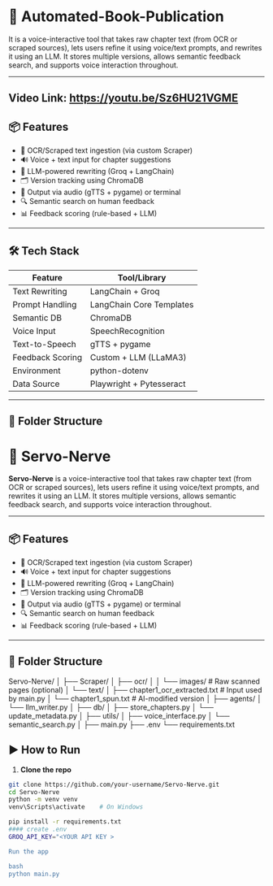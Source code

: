 # 🚀 Automated-Book-Publication

It is a voice-interactive tool that takes raw chapter text (from OCR or scraped sources), lets users refine it using voice/text prompts, and rewrites it using an LLM. It stores multiple versions, allows semantic feedback search, and supports voice interaction throughout.

---
## Video Link:  https://youtu.be/Sz6HU21VGME


## 📦 Features

- 📄 OCR/Scraped text ingestion (via custom Scraper)
- 🔊 Voice + text input for chapter suggestions
- 🧠 LLM-powered rewriting (Groq + LangChain)
- 🗂️ Version tracking using ChromaDB
- 📢 Output via audio (gTTS + pygame) or terminal
- 🔍 Semantic search on human feedback
- 📊 Feedback scoring (rule-based + LLM)

---

## 🛠️ Tech Stack

| Feature               | Tool/Library                 |
|----------------------|------------------------------|
| Text Rewriting       | LangChain + Groq             |
| Prompt Handling      | LangChain Core Templates     |
| Semantic DB          | ChromaDB                     |
| Voice Input          | SpeechRecognition            |
| Text-to-Speech       | gTTS + pygame                |
| Feedback Scoring     | Custom + LLM (LLaMA3)        |
| Environment          | python-dotenv                |
| Data Source          | Playwright + Pytesseract      |

---

## 📂 Folder Structure
# 🚀 Servo-Nerve

**Servo-Nerve** is a voice-interactive tool that takes raw chapter text (from OCR or scraped sources), lets users refine it using voice/text prompts, and rewrites it using an LLM. It stores multiple versions, allows semantic feedback search, and supports voice interaction throughout.

---

## 📦 Features

- 📄 OCR/Scraped text ingestion (via custom Scraper)
- 🔊 Voice + text input for chapter suggestions
- 🧠 LLM-powered rewriting (Groq + LangChain)
- 🗂️ Version tracking using ChromaDB
- 📢 Output via audio (gTTS + pygame) or terminal
- 🔍 Semantic search on human feedback
- 📊 Feedback scoring (rule-based + LLM)

---


## 📂 Folder Structure

Servo-Nerve/
│
├── Scraper/
│ ├── ocr/
│ │ └── images/ # Raw scanned pages (optional)
│ └── text/
│ ├── chapter1_ocr_extracted.txt # Input used by main.py
│ └── chapter1_spun.txt # AI-modified version
│
├── agents/
│ └── llm_writer.py
│
├── db/
│ ├── store_chapters.py
│ └── update_metadata.py
│
├── utils/
│ ├── voice_interface.py
│ └── semantic_search.py
│
├── main.py
├── .env
└── requirements.txt

## ▶️ How to Run

1. **Clone the repo**

```bash
git clone https://github.com/your-username/Servo-Nerve.git
cd Servo-Nerve
python -m venv venv
venv\Scripts\activate    # On Windows

pip install -r requirements.txt
#### create .env
GROQ_API_KEY="<YOUR API KEY >

Run the app

bash
python main.py




